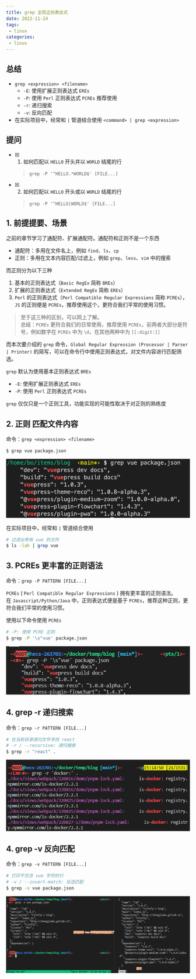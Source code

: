 ```yaml
---
title: grep 全局正则表达式
date: 2022-11-24
tags:
 - linux
categories: 
 - linux
---
```



## 总结
- `grep <expression> <filename>`  
  - `-E`: 使用扩展正则表达式 `EREs` 
  - `-P`: 使用 `Perl` 正则表达式 `PCREs` 推荐使用 
  - `-r`: 递归搜索
  - `-v`: 反向匹配
- 在实际项目中，经常和 `|` 管道结合使用 `<command> | grep <expression>`

## 提问
- [x] 1. 如何匹配以 `HELLO` 开头并以 `WORLD` 结尾的行
    > `grep -P '^HELLO.*WORLD$' [FILE...]`
- [x] 2. 如何匹配以 `HELLO` 开头或以 `WORLD` 结尾的行
    > `grep -P '^HELLO|WORLD$' [FILE...]`





## 1. 前提提要、场景
之前的章节学习了通配符、扩展通配符。通配符和正则不是一个东西     
- 通配符：多用在文件名上，例如 `find`、`ls`、`cp`
- 正则：多用在文本内容匹配/过滤上，例如 `grep`、`less`、`vim` 中的搜索

而正则分为以下三种
1. 基本的正则表达式（`Basic RegEx` 简称 `BREs`）
2. 扩展的正则表达式（`Extended RegEx` 简称 `EREs`）
3. `Perl` 的正则表达式（`Perl Compatible Regular Expressions` 简称 `PCREs`），`JS` 的正则便是 `PCREs`，推荐使用这个，更符合我们平常的使用习惯。

> 至于这三种的区别，可以网上了解。     
> 总结：`PCREs` 更符合我们的日常使用，推荐使用 `PCREs`，前两者大部分是符号，例如数字在 `PCREs` 中为 `\d`，在其他两种中为 `[[:digit:]]`

而本次要介绍的 `grep` 命令，`Global Regular Expression (Processor | Parser | Printer)` 的简写，可以在命令行中使用正则表达式，对文件内容进行匹配筛选。

`grep` 默认为使用基本正则表达式 `BREs`
- `-E`: 使用扩展正则表达式 `EREs` 
- `-P`: 使用 `Perl` 正则表达式 `PCREs` 

`grep` 仅仅只是一个正则工具，功能实现的可能性取决于对正则的熟练度




## 2. 正则 匹配文件内容

命令：`grep <expression> <filename>`
```bash
$ grep vue package.json
```
![](./37/1.png)


在实际项目中，经常和 `|` 管道结合使用
```bash
# 过滤出带有 vue 的文件
$ ls -lah | grep vue
```



## 3. PCREs 更丰富的正则语法

命令：`grep -P PATTERN [FILE...]`

 `PCREs` ( `Perl Compatible Regular Expressions` ) 拥有更丰富的正则语法。    
 在 `Javascript/Python/Java` 中，正则表达式便是基于 `PCREs`，推荐这种正则，更符合我们平常的使用习惯。

使用以下命令使用 `PCREs`
```bash
# -P: 使用 PCRE 正则 
$ grep -P '\s"vue' package.json
```

![](./37/2.png)



## 4. grep -r 递归搜索

命令：`grep -r PATTERN [FILE...]`

```bash
# 在当前目录递归文件寻找 react
# -r / --recursive: 递归搜索
$ grep -r "react" .
```

![](./37/3.png)



## 4. grep -v 反向匹配

命令：`grep -v PATTERN [FILE...]`

```bash
# 打印不包含 vue 字符的行
# -v / --invert-match: 反选匹配
$ grep -v vue package.json
```

![](./37/4.png)





